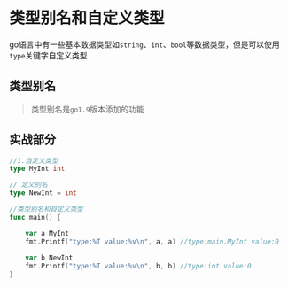 # 类型别名和自定义类型

go语言中有一些基本数据类型如`string`、`int`、`bool`等数据类型，但是可以使用`type`关键字自定义类型

## 类型别名

> 类型别名是`go1.9`版本添加的功能

## 实战部分
```go
//1.自定义类型
type MyInt int

// 定义别名
type NewInt = int

//类型别名和自定义类型
func main() {

	var a MyInt
	fmt.Printf("type:%T value:%v\n", a, a) //type:main.MyInt value:0
	
	var b NewInt
	fmt.Printf("type:%T value:%v\n", b, b) //type:int value:0
}
```